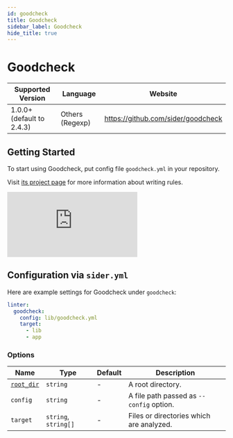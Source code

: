 ```yaml
---
id: goodcheck
title: Goodcheck
sidebar_label: Goodcheck
hide_title: true
---
```


# Goodcheck

| Supported Version         | Language        | Website                            |
| ------------------------- | --------------- | ---------------------------------- |
| 1.0.0+ (default to 2.4.3) | Others (Regexp) | https://github.com/sider/goodcheck |

## Getting Started

To start using Goodcheck, put config file `goodcheck.yml` in your repository.

Visit [its project page](https://github.com/sider/goodcheck#goodcheckyml) for more information about writing rules.

<div class="Video">
 <iframe class="Video__iframe" src="https://www.youtube.com/embed/8Zpm2gguE1M" frameborder="0" allowfullscreen></iframe>
</div>

## Configuration via `sider.yml`

Here are example settings for Goodcheck under `goodcheck`:

```yaml
linter:
  goodcheck:
    config: lib/goodcheck.yml
    target:
      - lib
      - app
```

### Options

| Name                                                                        | Type                 | Default | Description                              |
| --------------------------------------------------------------------------- | -------------------- | ------- | ---------------------------------------- |
| [`root_dir`](../../getting-started/custom-configuration.md#root_dir-option) | `string`             | -       | A root directory.                        |
| `config`                                                                    | `string`             | -       | A file path passed as `--config` option. |
| `target`                                                                    | `string`, `string[]` | -       | Files or directories which are analyzed. |
